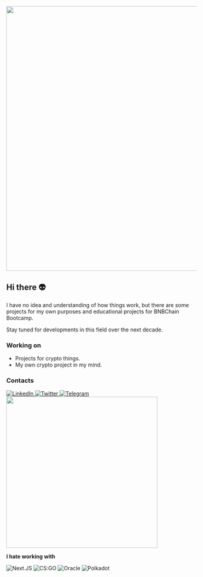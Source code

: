 <meta name="twitter:image:src" content="https://avatars3.githubusercontent.com/u/5814919?s=400&amp;v=4" />
<meta property="og:image" content="https://avatars3.githubusercontent.com/u/5814919?s=400&amp;v=4" />

<img width='700' src="https://media.tenor.com/41EKpijy7dEAAAAC/anime-nature.gif"/>

## Hi there 👽

I have no idea and understanding of how things work, but there are some projects for my own purposes and educational projects for BNBChain Bootcamp.

Stay tuned for developments in this field over the next decade.

### Working on

- Projects for crypto things.
- My own crypto project in my mind.

### Contacts
<div display="flex">
  <a href="https://www.linkedin.com/in/itsvikvm/">
    <img src="https://img.shields.io/badge/linkedin-%230077B5.svg?style=for-the-badge&logo=linkedin&logoColor=white" alt="LinkedIn"/>
  </a>
  <a href="https://twitter.com/itsvikvm">
    <img src="https://img.shields.io/badge/Twitter-1DA1F2?style=for-the-badge&logo=twitter&logoColor=white" alt="Twitter"/>
  </a>
  <a href="https://t.me/itsvikvm">
    <img src="https://img.shields.io/badge/Telegram-2CA5E0?style=for-the-badge&logo=telegram&logoColor=white" alt="Telegram"/>
  </a>
</div>

<img width='400' src="https://github-readme-stats-git-masterrstaa-rickstaa.vercel.app/api?username=vikvm" />

**I hate working with**

<div display="flex">
  <img src="https://img.shields.io/badge/next.js-000000?style=for-the-badge&logo=nextdotjs&logoColor=white" alt="Next.JS"/>
  <img src="https://img.shields.io/badge/Counter_Strike-000000?style=for-the-badge&logo=counter-strike&logoColor=white" alt="CS:GO"/>
  <img src="https://img.shields.io/badge/Oracle-F80000?style=for-the-badge&logo=Oracle&logoColor=white" alt="Oracle"/>
  <img src="https://img.shields.io/badge/polkadot-E6007A?style=for-the-badge&logo=polkadot&logoColor=000" alt="Polkadot"/>
</div>
